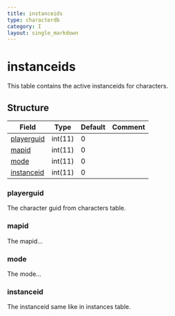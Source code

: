 ```yaml
---
title: instanceids
type: characterdb
category: I
layout: single_markdown
---
```


# instanceids
This table contains the active instanceids for characters.

## Structure

Field                     | Type    | Default | Comment
------------------------- | ------- | ------- | -------
[playerguid](#playerguid) | int(11) | 0       |        
[mapid](#mapid)           | int(11) | 0       |        
[mode](#mode)             | int(11) | 0       |        
[instanceid](#instanceid) | int(11) | 0       |        

### playerguid

The character guid from characters table.

### mapid

The mapid...

### mode

The mode...

### instanceid

The instanceid same like in instances table.